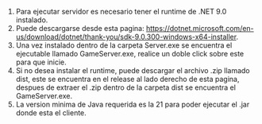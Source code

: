 1. Para ejecutar servidor es necesario tener el runtime de .NET 9.0 instalado.  
2. Puede descargarse desde esta pagina: https://dotnet.microsoft.com/en-us/download/dotnet/thank-you/sdk-9.0.300-windows-x64-installer.  
3. Una vez instalado dentro de la carpeta Server.exe se encuentra el ejecutable llamado GameServer.exe, realice un doble click sobre este para que inicie.  
4. Si no desea instalar el runtime, puede descargar el archivo .zip llamado dist, este se encuentra en el release al lado derecho de esta pagina, despues de extraer el .zip dentro de la carpeta dist se encuentra el GameServer.exe.  
5. La version minima de Java requerida es la 21 para poder ejecutar el .jar donde esta el cliente.

